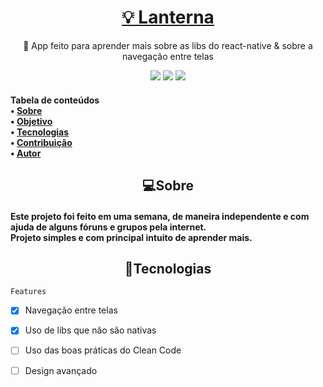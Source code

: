 <h1 align="center">
    <a href="https://github.com/devshadows/app-lanterna">💡 Lanterna</a>
</h1>
<p align="center">🚀 App feito para aprender mais sobre as libs do react-native & sobre a navegação entre telas </p>
<p align="center">
<img src="https://img.shields.io/badge/react--native-0.63.4-blue"> <img src= "https://img.shields.io/badge/react--native--torch-1.2.0-green"> <img src="https://img.shields.io/badge/license-MIT-green">
</p>

<h4>
    Tabela de conteúdos <br>
 • <a href="#sobre">Sobre</a> <br>
 • <a href="#objetivo">Objetivo</a>  <br>
 • <a href="#tecnologias">Tecnologias</a>  <br> 
 • <a href="#contribuicao">Contribuição</a>  <br>
 • <a href="#autor">Autor</a>  <br>
</h4>

<h2 name="sobre" align="center">
    💻Sobre
</h2>
 <h4>
    Este projeto foi feito em uma semana, de maneira independente e com ajuda de alguns fóruns e grupos pela internet.<br>
    Projeto simples e com principal intuito de aprender mais.
 </h4>
 <h2 name="tecnologias" align="center">
    🔧Tecnologias
</h2>

    Features
- [x] Navegação entre telas <br>
- [x] Uso de libs que não são nativas <br>
- [ ] Uso das boas práticas do Clean Code <br>
- [ ] Design avançado <br>
  
  
